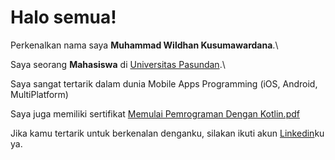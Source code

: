 # Halo semua! 

Perkenalkan nama saya **Muhammad Wildhan Kusumawardana**.\

Saya seorang **Mahasiswa** di [Universitas Pasundan](http://www.unpas.ac.id/).\

Saya sangat tertarik dalam dunia Mobile Apps Programming (iOS, Android, MultiPlatform)

Saya juga memiliki sertifikat [Memulai Pemrograman Dengan Kotlin.pdf](https://github.com/wildan090801/mwildhank/files/8037680/sertifikat_course_80_635138_201221070140.pdf)

Jika kamu tertarik untuk berkenalan denganku, silakan ikuti akun [Linkedin](https://www.linkedin.com/in/mwildhank/)ku ya.
